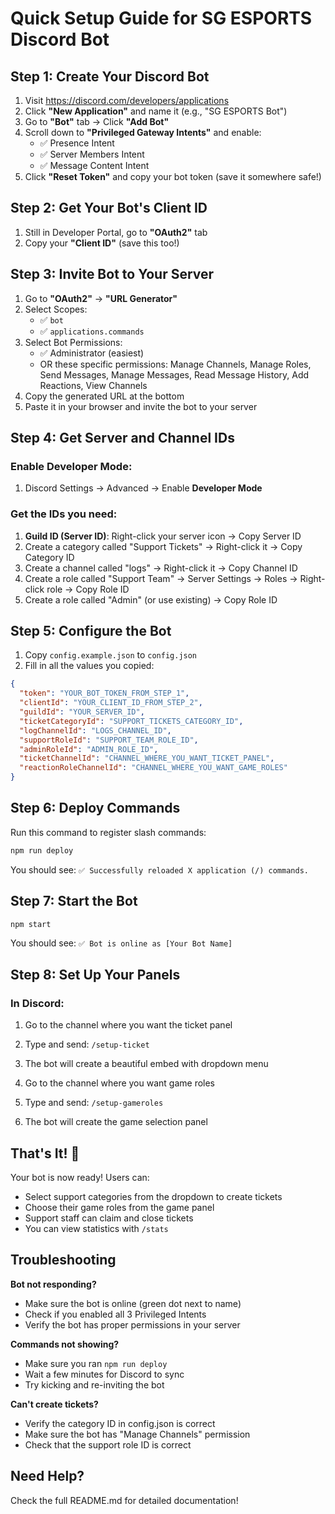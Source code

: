 # Quick Setup Guide for SG ESPORTS Discord Bot

## Step 1: Create Your Discord Bot

1. Visit https://discord.com/developers/applications
2. Click **"New Application"** and name it (e.g., "SG ESPORTS Bot")
3. Go to **"Bot"** tab → Click **"Add Bot"**
4. Scroll down to **"Privileged Gateway Intents"** and enable:
   - ✅ Presence Intent
   - ✅ Server Members Intent
   - ✅ Message Content Intent
5. Click **"Reset Token"** and copy your bot token (save it somewhere safe!)

## Step 2: Get Your Bot's Client ID

1. Still in Developer Portal, go to **"OAuth2"** tab
2. Copy your **"Client ID"** (save this too!)

## Step 3: Invite Bot to Your Server

1. Go to **"OAuth2"** → **"URL Generator"**
2. Select Scopes:
   - ✅ `bot`
   - ✅ `applications.commands`
3. Select Bot Permissions:
   - ✅ Administrator (easiest)
   - OR these specific permissions: Manage Channels, Manage Roles, Send Messages, Manage Messages, Read Message History, Add Reactions, View Channels
4. Copy the generated URL at the bottom
5. Paste it in your browser and invite the bot to your server

## Step 4: Get Server and Channel IDs

### Enable Developer Mode:
1. Discord Settings → Advanced → Enable **Developer Mode**

### Get the IDs you need:
1. **Guild ID (Server ID)**: Right-click your server icon → Copy Server ID
2. Create a category called "Support Tickets" → Right-click it → Copy Category ID
3. Create a channel called "logs" → Right-click it → Copy Channel ID
4. Create a role called "Support Team" → Server Settings → Roles → Right-click role → Copy Role ID
5. Create a role called "Admin" (or use existing) → Copy Role ID

## Step 5: Configure the Bot

1. Copy `config.example.json` to `config.json`
2. Fill in all the values you copied:

```json
{
  "token": "YOUR_BOT_TOKEN_FROM_STEP_1",
  "clientId": "YOUR_CLIENT_ID_FROM_STEP_2",
  "guildId": "YOUR_SERVER_ID",
  "ticketCategoryId": "SUPPORT_TICKETS_CATEGORY_ID",
  "logChannelId": "LOGS_CHANNEL_ID",
  "supportRoleId": "SUPPORT_TEAM_ROLE_ID",
  "adminRoleId": "ADMIN_ROLE_ID",
  "ticketChannelId": "CHANNEL_WHERE_YOU_WANT_TICKET_PANEL",
  "reactionRoleChannelId": "CHANNEL_WHERE_YOU_WANT_GAME_ROLES"
}
```

## Step 6: Deploy Commands

Run this command to register slash commands:
```bash
npm run deploy
```

You should see: `✅ Successfully reloaded X application (/) commands.`

## Step 7: Start the Bot

```bash
npm start
```

You should see: `✅ Bot is online as [Your Bot Name]`

## Step 8: Set Up Your Panels

### In Discord:

1. Go to the channel where you want the ticket panel
2. Type and send: `/setup-ticket`
3. The bot will create a beautiful embed with dropdown menu

4. Go to the channel where you want game roles
5. Type and send: `/setup-gameroles`
6. The bot will create the game selection panel

## That's It! 🎉

Your bot is now ready! Users can:
- Select support categories from the dropdown to create tickets
- Choose their game roles from the game panel
- Support staff can claim and close tickets
- You can view statistics with `/stats`

## Troubleshooting

**Bot not responding?**
- Make sure the bot is online (green dot next to name)
- Check if you enabled all 3 Privileged Intents
- Verify the bot has proper permissions in your server

**Commands not showing?**
- Make sure you ran `npm run deploy`
- Wait a few minutes for Discord to sync
- Try kicking and re-inviting the bot

**Can't create tickets?**
- Verify the category ID in config.json is correct
- Make sure the bot has "Manage Channels" permission
- Check that the support role ID is correct

## Need Help?

Check the full README.md for detailed documentation!

